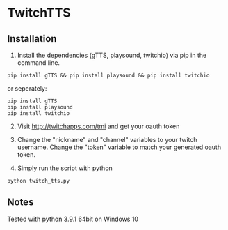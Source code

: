 # TwitchTTS

## Installation
1. Install the dependencies (gTTS, playsound, twitchio) via pip in the command line.
```
pip install gTTS && pip install playsound && pip install twitchio
```
or seperately:
```
pip install gTTS
pip install playsound
pip install twitchio
```

2. Visit http://twitchapps.com/tmi and get your oauth token

3. Change the "nickname" and "channel" variables to your twitch username.
   Change the "token" variable to match your generated oauth token.
   
4. Simply run the script with python
```
python twitch_tts.py
```


## Notes
Tested with python 3.9.1 64bit on Windows 10
